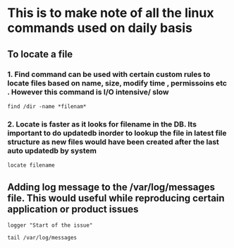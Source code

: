 # This is to make note of all the linux commands used on daily basis 

## To locate a file
### 1. Find command can be used with certain custom rules to locate files based on name, size, modify time , permissoins etc . However this command is I/O intensive/ slow 
`find /dir -name *filenam*`

### 2. Locate is faster as it looks for filename in the DB. Its important to do updatedb inorder to lookup the file in latest file structure as new files would have been created after the last auto updatedb by system 
`locate filename`


## Adding log message to the /var/log/messages file. This would useful while reproducing certain application or product issues 
```
logger "Start of the issue" 

tail /var/log/messages 
```
